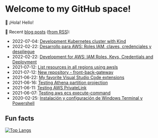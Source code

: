 # Welcome to my GitHub space!

👋 ¡Hola! Hello!

:memo: Recent [blog posts](https://blog.okelet.com) ([from RSS](https://feedly.com/i/subscription/feed%2Fhttps%3A%2F%2Fblog.okelet.com%2Findex.xml)):

<!-- BLOG-POST-LIST:START -->
* 2022-07-04: [Development Kubernetes cluster with Kind](https://blog.okelet.com/post/2022/07/development-kubernetes-cluster-with-kind/)
* 2022-02-22: [Desarrollo para AWS: Roles IAM, claves, credenciales y despliegue](https://blog.okelet.com/post/2022/02/desarrollo-para-aws-roles-iam-claves-credenciales-y-despliegue/)
* 2022-02-22: [Development for AWS: IAM Roles, Keys, Credentials and Deployment](https://blog.okelet.com/post/2022/02/development-for-aws-iam-roles-keys-credentials-and-deployment/)
* 2021-07-12: [List resources in all regions using awsls](https://blog.okelet.com/post/2021/07/list-resources-in-all-regions-using-awsls/)
* 2021-07-12: [New repository - front-back-gateway](https://blog.okelet.com/post/2021/07/new-repository-front-back-gateway/)
* 2021-06-22: [My favorite Visual Studio Code extensions](https://blog.okelet.com/post/2021/06/my-favorite-visual-studio-code-extensions/)
* 2021-06-16: [Testing Athena partition projection](https://blog.okelet.com/post/2021/06/testing-athena-partition-projection/)
* 2021-06-11: [Testing AWS PrivateLink](https://blog.okelet.com/post/2021/06/testing-aws-privatelink/)
* 2021-06-07: [Testing aws ecs execute-command](https://blog.okelet.com/post/2021/06/testing-aws-ecs-execute-command/)
* 2020-02-25: [Instalación y configuración de Windows Terminal y Powershell](https://blog.okelet.com/post/2020/02/instalaci%C3%B3n-y-configuraci%C3%B3n-de-windows-terminal-y-powershell/)

<!-- BLOG-POST-LIST:END -->

## Fun facts

[![Top Langs](https://github-readme-stats.vercel.app/api/top-langs/?username=okelet&layout=compact&exclude_repo=okelet.github.io)](https://github.com/okelet)
